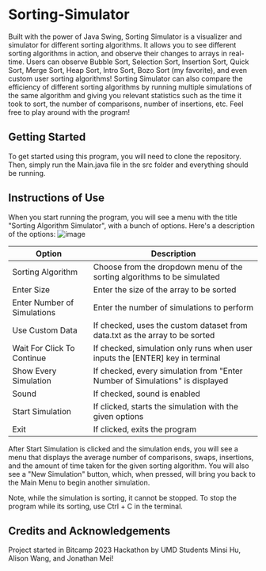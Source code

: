# Sorting-Simulator
Built with the power of Java Swing, Sorting Simulator is a visualizer and simulator for different sorting algorithms. It allows you to see different sorting algorithms in action, and observe their changes to arrays in real-time. Users can observe Bubble Sort, Selection Sort, Insertion Sort, Quick Sort, Merge Sort, Heap Sort, Intro Sort, Bozo Sort (my favorite), and even custom user sorting algorithms! Sorting Simulator can also compare the efficiency of different sorting algorithms by running multiple simulations of the same algorithm and giving you relevant statistics such as the time it took to sort, the number of comparisons, number of insertions, etc. Feel free to play around with the program!

## Getting Started
To get started using this program, you will need to clone the repository. Then, simply run the Main.java file in the src folder and everything should be running. 

## Instructions of Use
When you start running the program, you will see a menu with the title "Sorting Algorithm Simulator", with a bunch of options. Here's a description of the options:
![image](https://user-images.githubusercontent.com/101283845/233898861-b93d19e5-e549-4cac-af8a-980eb18d5844.png)

| Option | Description |
| --- | --- |
| Sorting Algorithm | Choose from the dropdown menu of the sorting algorithms to be simulated |
| Enter Size | Enter the size of the array to be sorted |
| Enter Number of Simulations | Enter the number of simulations to perform |
| Use Custom Data | If checked, uses the custom dataset from data.txt as the array to be sorted |
| Wait For Click To Continue | If checked, simulation only runs when user inputs the [ENTER] key in terminal |
| Show Every Simulation | If checked, every simulation from "Enter Number of Simulations" is displayed |
| Sound | If checked, sound is enabled |
| Start Simulation | If clicked, starts the simulation with the given options |
| Exit | If clicked, exits the program |

After Start Simulation is clicked and the simulation ends, you will see a menu that displays the average number of comparisons, swaps, insertions, and the amount of time taken for the given sorting algorithm. You will also see a "New Simulation" button, which, when pressed, will bring you back to the Main Menu to begin another simulation. 

Note, while the simulation is sorting, it cannot be stopped. To stop the program while its sorting, use Ctrl + C in the terminal.

## Credits and Acknowledgements
Project started in Bitcamp 2023 Hackathon by UMD Students Minsi Hu, Alison Wang, and Jonathan Mei! 
